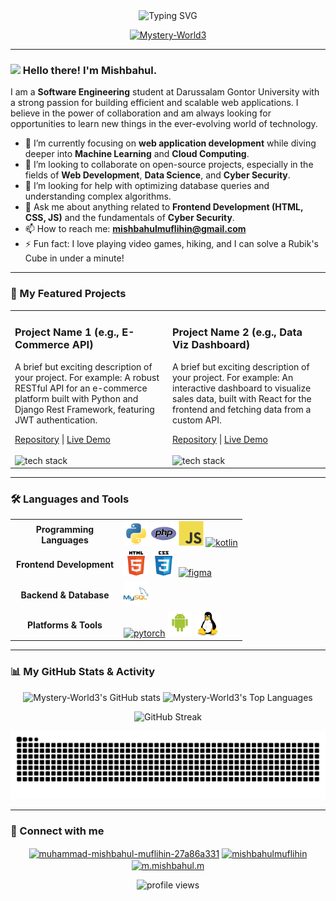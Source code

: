 <div align="center">
  <img src="https://readme-typing-svg.demolab.com?font=Fira+Code&weight=800&size=30&pause=1000&color=8be9fd&center=true&vCenter=true&width=700&lines=Hello+Everybody+%F0%9F%91%8B+I'm+Mystery-World3!;Welcome+to+my+GitHub+Profile!;It's+never+too+late!" alt="Typing SVG" />
  <p align="center">
    <a href="https://github.com/ryo-ma/github-profile-trophy">
      <img src="https://github-profile-trophy.vercel.app/?username=Mystery-World3&theme=tokyonight&column=7&no-frame=true" alt="Mystery-World3" />
    </a>
  </p>
</div>

---

### <img src="https://raw.githubusercontent.com/MartinHeinz/MartinHeinz/master/wave.gif" width="30px"> Hello there! I'm Mishbahul.

I am a **Software Engineering** student at Darussalam Gontor University with a strong passion for building efficient and scalable web applications. I believe in the power of collaboration and am always looking for opportunities to learn new things in the ever-evolving world of technology.

- 🔭 I’m currently focusing on **web application development** while diving deeper into **Machine Learning** and **Cloud Computing**.
- 👯 I’m looking to collaborate on open-source projects, especially in the fields of **Web Development**, **Data Science**, and **Cyber Security**.
- 🤔 I’m looking for help with optimizing database queries and understanding complex algorithms.
- 💬 Ask me about anything related to **Frontend Development (HTML, CSS, JS)** and the fundamentals of **Cyber Security**.
- 📫 How to reach me: **mishbahulmuflihin@gmail.com**
- ⚡ Fun fact: I love playing video games, hiking, and I can solve a Rubik's Cube in under a minute!

---

### 🚀 My Featured Projects

<table width="100%">
  <tr>
    <td width="50%" valign="top">
      <h3>Project Name 1 (e.g., E-Commerce API)</h3>
      <p>A brief but exciting description of your project. For example: A robust RESTful API for an e-commerce platform built with Python and Django Rest Framework, featuring JWT authentication.</p>
      <div>
        <a href="[LINK TO YOUR REPO]" target="_blank">Repository</a> | 
        <a href="[LINK TO LIVE DEMO]" target="_blank">Live Demo</a>
      </div>
      <br>
      <img src="https://skillicons.dev/icons?i=py,django,postgres" alt="tech stack">
    </td>
    <td width="50%" valign="top">
      <h3>Project Name 2 (e.g., Data Viz Dashboard)</h3>
      <p>A brief but exciting description of your project. For example: An interactive dashboard to visualize sales data, built with React for the frontend and fetching data from a custom API.</p>
      <div>
        <a href="[LINK TO YOUR REPO]" target="_blank">Repository</a> | 
        <a href="[LINK TO LIVE DEMO]" target="_blank">Live Demo</a>
      </div>
      <br>
      <img src="https://skillicons.dev/icons?i=react,js,css,html" alt="tech stack">
    </td>
  </tr>
</table>

---

### 🛠️ Languages and Tools

<table>
  <tr>
    <td align="center" width="160"><strong>Programming Languages</strong></td>
    <td>
      <a href="https://www.python.org" target="_blank" rel="noreferrer"><img src="https://raw.githubusercontent.com/devicons/devicon/master/icons/python/python-original.svg" alt="python" width="40" height="40"/></a>
      <a href="https://www.php.net" target="_blank" rel="noreferrer"><img src="https://raw.githubusercontent.com/devicons/devicon/master/icons/php/php-original.svg" alt="php" width="40" height="40"/></a>
      <a href="https://developer.mozilla.org/en-US/docs/Web/JavaScript" target="_blank" rel="noreferrer"><img src="https://raw.githubusercontent.com/devicons/devicon/master/icons/javascript/javascript-original.svg" alt="javascript" width="40" height="40"/></a>
      <a href="https://kotlinlang.org" target="_blank" rel="noreferrer"><img src="https://www.vectorlogo.zone/logos/kotlinlang/kotlinlang-icon.svg" alt="kotlin" width="40" height="40"/></a>
    </td>
  </tr>
  <tr>
    <td align="center" width="160"><strong>Frontend Development</strong></td>
    <td>
      <a href="https://www.w3.org/html/" target="_blank" rel="noreferrer"><img src="https://raw.githubusercontent.com/devicons/devicon/master/icons/html5/html5-original-wordmark.svg" alt="html5" width="40" height="40"/></a>
      <a href="https://www.w3schools.com/css/" target="_blank" rel="noreferrer"><img src="https://raw.githubusercontent.com/devicons/devicon/master/icons/css3/css3-original-wordmark.svg" alt="css3" width="40" height="40"/></a>
      <a href="https://www.figma.com/" target="_blank" rel="noreferrer"><img src="https://www.vectorlogo.zone/logos/figma/figma-icon.svg" alt="figma" width="40" height="40"/></a>
    </td>
  </tr>
  <tr>
    <td align="center" width="160"><strong>Backend & Database</strong></td>
    <td>
      <a href="https://www.mysql.com/" target="_blank" rel="noreferrer"><img src="https://raw.githubusercontent.com/devicons/devicon/master/icons/mysql/mysql-original-wordmark.svg" alt="mysql" width="40" height="40"/></a>
    </td>
  </tr>
  <tr>
    <td align="center" width="160"><strong>Platforms & Tools</strong></td>
    <td>
      <a href="https://pytorch.org/" target="_blank" rel="noreferrer"><img src="https://www.vectorlogo.zone/logos/pytorch/pytorch-icon.svg" alt="pytorch" width="40" height="40"/></a>
      <a href="https://developer.android.com" target="_blank" rel="noreferrer"><img src="https://raw.githubusercontent.com/devicons/devicon/master/icons/android/android-original-wordmark.svg" alt="android" width="40" height="40"/></a>
      <a href="https://www.linux.org/" target="_blank" rel="noreferrer"><img src="https://raw.githubusercontent.com/devicons/devicon/master/icons/linux/linux-original.svg" alt="linux" width="40" height="40"/></a>
    </td>
  </tr>
</table>

---

### 📊 My GitHub Stats & Activity

<p align="center">
  <img src="https://github-readme-stats.vercel.app/api?username=Mystery-World3&show_icons=true&locale=en&theme=tokyonight&count_private=true&hide_border=true" alt="Mystery-World3's GitHub stats" />
  <img src="https://github-readme-stats.vercel.app/api/top-langs/?username=Mystery-World3&layout=compact&theme=tokyonight&hide_border=true" alt="Mystery-World3's Top Languages" />
</p>
<p align="center">
  <img src="https://github-readme-streak-stats.herokuapp.com?user=Mystery-World3&theme=tokyonight&hide_border=true" alt="GitHub Streak" />
</p>
<p align="center">
  <img src="https://raw.githubusercontent.com/Mystery-World3/Mystery-World3/output/github-contribution-grid-snake.svg" alt="contribution snake" />
</p>

---

### 🤝 Connect with me

<p align="center">
  <a href="https://linkedin.com/in/muhammad-mishbahul-muflihin-27a86a331" target="_blank"><img align="center" src="https://raw.githubusercontent.com/rahuldkjain/github-profile-readme-generator/master/src/images/icons/Social/linked-in-alt.svg" alt="muhammad-mishbahul-muflihin-27a86a331" height="30" width="40" /></a>
  <a href="https://kaggle.com/mishbahulmuflihin" target="_blank"><img align="center" src="https://raw.githubusercontent.com/rahuldkjain/github-profile-readme-generator/master/src/images/icons/Social/kaggle.svg" alt="mishbahulmuflihin" height="30" width="40" /></a>
  <a href="https://instagram.com/m.mishbahul.m" target="_blank"><img align="center" src="https://raw.githubusercontent.com/rahuldkjain/github-profile-readme-generator/master/src/images/icons/Social/instagram.svg" alt="m.mishbahul.m" height="30" width="40" /></a>
</p>
<p align="center">
  <img src="https://komarev.com/ghpvc/?username=Mystery-World3&color=blueviolet&style=flat-square" alt="profile views"/>
</p>
